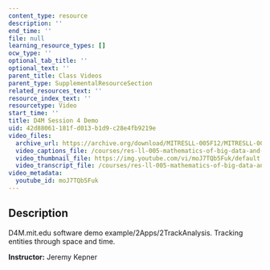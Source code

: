 ```yaml
---
content_type: resource
description: ''
end_time: ''
file: null
learning_resource_types: []
ocw_type: ''
optional_tab_title: ''
optional_text: ''
parent_title: Class Videos
parent_type: SupplementalResourceSection
related_resources_text: ''
resource_index_text: ''
resourcetype: Video
start_time: ''
title: D4M Session 4 Demo
uid: 42d88061-181f-d013-b1d9-c28e4fb9219e
video_files:
  archive_url: https://archive.org/download/MITRESLL-005F12/MITRESLL-005F12_L04_Demo_300k.mp4
  video_captions_file: /courses/res-ll-005-mathematics-of-big-data-and-machine-learning-january-iap-2020/ba7c76be601d5f539d9c22c05551a19a_moJ7TQb5Fuk.vtt
  video_thumbnail_file: https://img.youtube.com/vi/moJ7TQb5Fuk/default.jpg
  video_transcript_file: /courses/res-ll-005-mathematics-of-big-data-and-machine-learning-january-iap-2020/595af87788375a56cfcbcc311d37449e_moJ7TQb5Fuk.pdf
video_metadata:
  youtube_id: moJ7TQb5Fuk
---
```


Description
-----------

D4M.mit.edu software demo example/2Apps/2TrackAnalysis. Tracking entities through space and time.

**Instructor:** Jeremy Kepner



